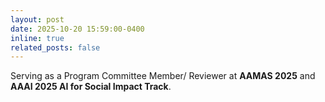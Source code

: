 ```yaml
---
layout: post
date: 2025-10-20 15:59:00-0400
inline: true
related_posts: false
---
```


Serving as a Program Committee Member/ Reviewer at **AAMAS 2025** and **AAAI 2025 AI for Social Impact Track**.
